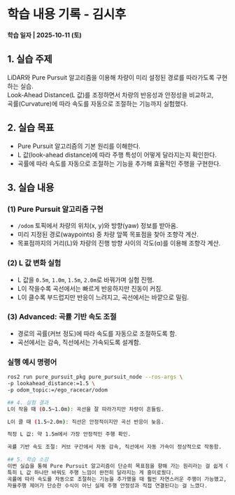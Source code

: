# 학습 내용 기록 - 김시후  
**학습 일자 | 2025-10-11 (토)**  

## 1. 실습 주제  
LiDAR와 Pure Pursuit 알고리즘을 이용해 차량이 미리 설정된 경로를 따라가도록 구현하는 실습.  
Look-Ahead Distance(L 값)를 조정하면서 차량의 반응성과 안정성을 비교하고,  
곡률(Curvature)에 따라 속도를 자동으로 조절하는 기능까지 실험했다.  

## 2. 실습 목표  
- Pure Pursuit 알고리즘의 기본 원리를 이해한다.  
- L 값(look-ahead distance)에 따라 주행 특성이 어떻게 달라지는지 확인한다.  
- 곡률에 따라 속도를 자동으로 조절하는 기능을 추가해 효율적인 주행을 구현한다.  

## 3. 실습 내용  

### (1) Pure Pursuit 알고리즘 구현  
- `/odom` 토픽에서 차량의 위치(x, y)와 방향(yaw) 정보를 받아옴.  
- 미리 지정된 경로(waypoints) 중 차량 앞쪽 목표점을 찾아 조향각 계산.  
- 목표점까지의 거리(L)와 차량의 진행 방향 사이의 각도(α)를 이용해 조향각 계산.  

### (2) L 값 변화 실험  
- L 값을 `0.5m`, `1.0m`, `1.5m`, `2.0m`로 바꿔가며 실험 진행.  
- L이 작을수록 곡선에서는 빠르게 반응하지만 진동이 커짐.  
- L이 클수록 부드럽지만 반응이 느려지고, 곡선에서는 바깥으로 밀림.  

### (3) Advanced: 곡률 기반 속도 조절  
- 경로의 곡률(커브 정도)에 따라 속도를 자동으로 조절하도록 함.  
- 곡선에서는 감속, 직선에서는 가속되도록 설계함.  

### 실행 예시 명령어  
```bash
ros2 run pure_pursuit_pkg pure_pursuit_node --ros-args \
-p lookahead_distance:=1.5 \
-p odom_topic:=/ego_racecar/odom

## 4. 실험 결과
L이 작을 때 (0.5~1.0m): 곡선을 잘 따라가지만 차량이 흔들림.

L이 클 때 (1.5~2.0m): 직선은 안정적이지만 곡선 반응이 늦음.

적정 L 값: 약 1.5m에서 가장 안정적인 주행 확인.

곡률 기반 속도 조절: 커브 구간에서 자동 감속, 직선에서 자동 가속이 정상적으로 작동함.

## 5. 학습 소감
이번 실습을 통해 Pure Pursuit 알고리즘이 단순히 목표점을 향해 가는 원리라는 걸 쉽게 이해할 수 있었다.
특히 L 값 하나만 바꿔도 주행 느낌이 완전히 달라지는 게 흥미로웠다.
곡률에 따라 속도를 자동으로 조절하는 기능을 추가했을 때 훨씬 자연스러운 주행이 가능했고,
자율주행 제어가 단순한 수식이 아닌 실제 주행 안정성과 직접 연결된다는 걸 느꼈다.
